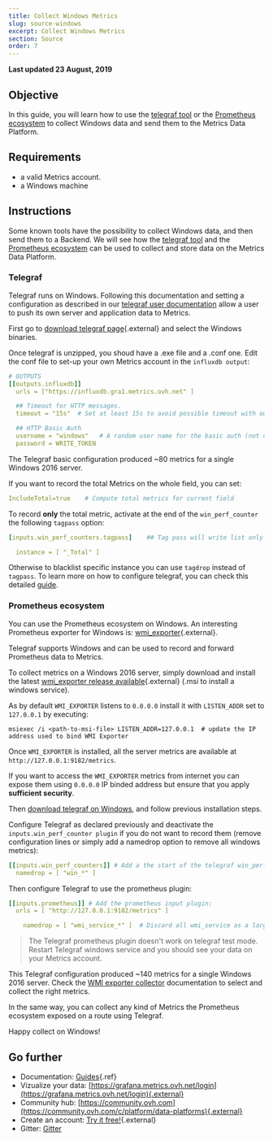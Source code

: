 ```yaml
---
title: Collect Windows Metrics
slug: source-windows
excerpt: Collect Windows Metrics
section: Source
order: 7
---
```


**Last updated 23 August, 2019**

## Objective

In this guide, you will learn how to use the [telegraf tool](https://www.influxdata.com/time-series-platform/telegraf/) or the [Prometheus ecosystem](https://prometheus.io/) to collect Windows data and send them to the Metrics Data Platform.

## Requirements

- a valid Metrics account.
- a Windows machine

## Instructions

Some known tools have the possibility to collect Windows data, and then send them to a Backend. We will see how the [telegraf tool](https://www.influxdata.com/time-series-platform/telegraf/) and the [Prometheus ecosystem](https://prometheus.io/) can be used to collect and store data on the Metrics Data Platform.

### Telegraf

Telegraf runs on Windows. Following this documentation and setting a configuration as described in our [telegraf user documentation](../source-telegraf/) allow a user to push its own server and application data to Metrics.

First go to [download telegraf page](https://portal.influxdata.com/downloads/){.external} and select the Windows binaries.

Once telegraf is unzipped, you shoud have a .exe file and a .conf one. Edit the conf file to set-up your own Metrics account in the `influxdb output`:

```yaml
# OUTPUTS
[[outputs.influxdb]]
  urls = ["https://influxdb.gra1.metrics.ovh.net" ]

  ## Timeout for HTTP messages.
  timeout = "15s"  # Set at least 15s to avoid possible timeout with our platform

  ## HTTP Basic Auth
  username = "windows"   # A random user name for the basic auth (not checked)
  password = WRITE_TOKEN

```

The Telegraf basic configuration produced ~80 metrics for a single Windows 2016 server.

If you want to record the total Metrics on the whole field, you can set:

```yaml
IncludeTotal=true    # Compute total metrics for current field
```

To record **only** the total metric, activate at the end of the `win_perf_counter` the following `tagpass` option:

```yaml
[inputs.win_perf_counters.tagpass]    ## Tag pass will write list only the win_perf_counters metrics flags with an instance equals to _Total. To add other instances you can add several one in the instance list below.

  instance = [ "_Total" ]  
```

Otherwise to blacklist specific instance you can use `tagdrop` instead of `tagpass`. To learn more on how to configure telegraf, you can check this detailed <a class="external" href="https://github.com/influxdata/telegraf/blob/master/docs/CONFIGURATION.md">guide</a>.

### Prometheus ecosystem

You can use the Prometheus ecosystem on Windows. An interesting Prometheus exporter for Windows is: [wmi_exporter](https://github.com/martinlindhe/wmi_exporter){.external}.

Telegraf supports Windows and can be used to record and forward Prometheus data to Metrics.

To collect metrics on a Windows 2016 server, simply download and install the latest [wmi_exporter release available](https://github.com/martinlindhe/wmi_exporter/releases){.external} (.msi to install a windows service).

As by default `WMI_EXPORTER` listens to `0.0.0.0` install it with `LISTEN_ADDR` set to `127.0.0.1` by executing:

```shell-session
msiexec /i <path-to-msi-file> LISTEN_ADDR=127.0.0.1  # update the IP address used to bind WMI Exporter
```

Once `WMI_EXPORTER` is installed, all the server metrics are available at `http://127.0.0.1:9182/metrics`.

If you want to access the `WMI_EXPORTER` metrics from internet you can expose them using `0.0.0.0` IP binded address but ensure that you apply **sufficient security**.

Then [download telegraf on Windows](https://portal.influxdata.com/downloads/), and follow previous installation steps.

Configure Telegraf as declared previously and deactivate the `inputs.win_perf_counter plugin` if you do not want to record them (remove configuration lines or simply add a namedrop option to remove all windows metrics):

```yaml
[[inputs.win_perf_counters]] # Add a the start of the telegraf win_perf_counters input plugin:
  namedrop = [ "win_*" ]

```

Then configure Telegraf to use the prometheus plugin:

```yaml
[[inputs.prometheus]] # Add the prometheus input plugin:
  urls = [ "http://127.0.0.1:9182/metrics" ]

    namedrop = [ "wmi_service_*" ]  # Discard all wmi_service as a large amount of series is created

```

> The Telegraf prometheus plugin doesn't work on telegraf test mode. Restart Telegraf windows service and you should see your data on your Metrics account.

This Telegraf configuration produced ~140 metrics for a single Windows 2016 server. Check the <a class="external" href="https://github.com/martinlindhe/wmi_exporter/blob/master/docs/README.md">WMI exporter collector</a> documentation to select and collect the right metrics.

In the same way, you can collect any kind of Metrics the Prometheus ecosystem exposed on a route using Telegraf.

Happy collect on Windows!

## Go further

- Documentation: [Guides](../product.en-gb.md){.ref}
- Vizualize your data: [https://grafana.metrics.ovh.net/login](https://grafana.metrics.ovh.net/login){.external}
- Community hub: [https://community.ovh.com](https://community.ovh.com/c/platform/data-platforms){.external}
- Create an account: [Try it free!](https://www.ovh.com/fr/order/express/#/new/express/resume?products=~%28~%28planCode~%27metrics-free-trial~configuration~%28~%28label~%27region~values~%28~%27gra1%29%29%29~option~%28~%29~quantity~1~productId~%27metrics%29%29&paymentMeanRequired=0){.external}
- Gitter: [Gitter](https://gitter.im/ovh/metrics)
